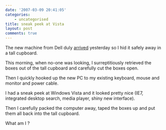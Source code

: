 ```yaml
---
date: '2007-03-09 20:41:05'
categories:
    - uncategorised
title: sneak peek at Vista
layout: post
comments: true
---
```

The new machine from Dell duly
[arrived](http://www.nbrightside.com/blog/2007/03/07/rapid-fire-service-from-dell/)
yesterday so I hid it safely away in a tall cupboard.

This morning, when no-one was looking, I surreptitiously retrieved the
boxes out of the tall cupboard and carefully cut the boxes open.

Then I quickly hooked up the new PC to my existing keyboard, mouse and
monitor and power cable.

I had a sneak peek at Windows Vista and it looked pretty nice (IE7,
integrated desktop search, media player, shiny new interface).

Then I carefully packed the computer away, taped the boxes up and put
them all back into the tall cupboard.

What am I ?
